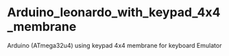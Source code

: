 # Arduino_leonardo_with_keypad_4x4_membrane
Arduino (ATmega32u4) using keypad 4x4 membrane for keyboard Emulator
